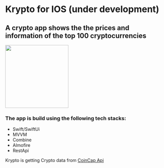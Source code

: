 # Krypto for IOS (under development)
## A crypto app shows the the prices and information of the top 100 cryptocurrencies

<img src="https://github.com/mohamedsaber00/Krypto/assets/5902475/33e6b724-4b83-474d-ba06-9338d59789b0" width="200">

### The app is build using the following tech stacks:
- Swift/SwiftUi
- MVVM
- Combine
- Almofire
- RestApi

Krypto is getting Crypto data from [CoinCap Api]


   [CoinCap Api]: <https://docs.coincap.io/#intro>

